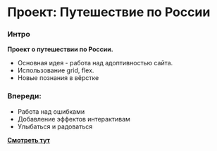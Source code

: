 # Проект: Путешествие по России

### Интро

**Проект о путешествии по России.**

* Основная идея - работа над адоптивностью сайта.
* Использование grid, flex.
* Новые познания в вёрстке

### Впереди:

* Работа над ошибками
* Добавление эффектов интерактивам
* Улыбаться и радоваться



**[Смотреть тут](https://heilrulez.github.io/russian-travel/)**
